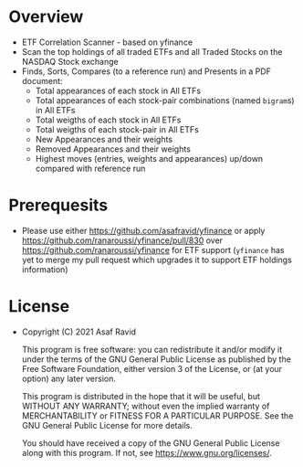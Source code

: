 # Overview
- ETF Correlation Scanner - based on yfinance
- Scan the top holdings of all traded ETFs and all Traded Stocks on the NASDAQ Stock exchange
- Finds, Sorts, Compares (to a reference run) and Presents in a PDF document:
  - Total appearances of each stock in All ETFs
  - Total appearances of each stock-pair combinations (named `bigram`s) in All ETFs
  - Total weigths of each stock in All ETFs
  - Total weigths of each stock-pair in All ETFs
  - New Appearances and their weights
  - Removed Appearances and their weights
  - Highest moves (entries, weights and appearances) up/down compared with reference run

# Prerequesits
- Please use either https://github.com/asafravid/yfinance or apply https://github.com/ranaroussi/yfinance/pull/830 over https://github.com/ranaroussi/yfinance for ETF support (`yfinance` has yet to merge my pull request which upgrades it to support ETF holdings information)

# License
- Copyright (C) 2021 Asaf Ravid

    This program is free software: you can redistribute it and/or modify
    it under the terms of the GNU General Public License as published by
    the Free Software Foundation, either version 3 of the License, or
    (at your option) any later version.

    This program is distributed in the hope that it will be useful,
    but WITHOUT ANY WARRANTY; without even the implied warranty of
    MERCHANTABILITY or FITNESS FOR A PARTICULAR PURPOSE.  See the
    GNU General Public License for more details.

    You should have received a copy of the GNU General Public License
    along with this program.  If not, see <https://www.gnu.org/licenses/>.


